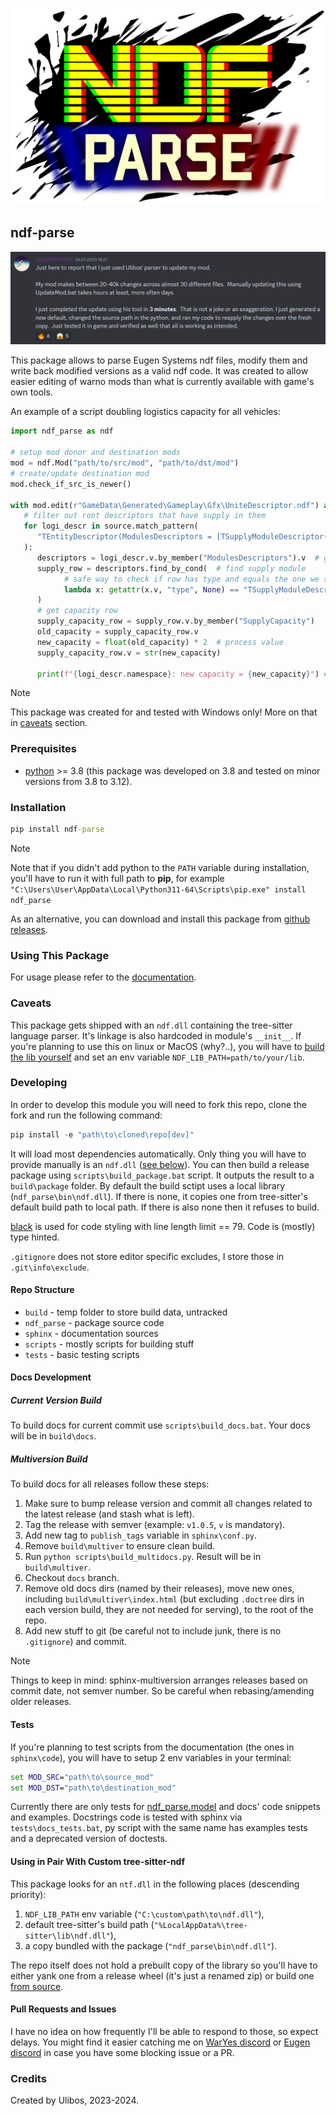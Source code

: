<!-- this README was generated with `scripts/build_readme.py` -->

![logo](https://raw.githubusercontent.com/Ulibos/ndf-parse/5356c841b9fcdf957c53fc45b5c9446b5afcbf8d/sphinx/_static/ndf_parse_logo_blob.svg)

## ndf-parse

![Why even bother.](https://raw.githubusercontent.com/Ulibos/ndf-parse/7b0ea35fa479ec21dd052606a8a99e53e8515413/sphinx/images/why_bother.png)

This package allows to parse Eugen Systems ndf files, modify them and write back
modified versions as a valid ndf code. It was created to allow easier editing of
warno mods than what is currently available with game's own tools.

An example of a script doubling logistics capacity for all vehicles:

```python
import ndf_parse as ndf

# setup mod donor and destination mods
mod = ndf.Mod("path/to/src/mod", "path/to/dst/mod")
# create/update destination mod
mod.check_if_src_is_newer()

with mod.edit(r"GameData\Generated\Gameplay\Gfx\UniteDescriptor.ndf") as source:
   # filter out root descriptors that have supply in them
   for logi_descr in source.match_pattern(
      "TEntityDescriptor(ModulesDescriptors = [TSupplyModuleDescriptor()])"
   ):
      descriptors = logi_descr.v.by_member("ModulesDescriptors").v  # get modules list
      supply_row = descriptors.find_by_cond(  # find supply module
            # safe way to check if row has type and equals the one we search for
            lambda x: getattr(x.v, "type", None) == "TSupplyModuleDescriptor"
      )
      # get capacity row
      supply_capacity_row = supply_row.v.by_member("SupplyCapacity")
      old_capacity = supply_capacity_row.v
      new_capacity = float(old_capacity) * 2  # process value
      supply_capacity_row.v = str(new_capacity)

      print(f"{logi_descr.namespace}: new capacity = {new_capacity}") # log result
```

> [!NOTE]
> This package was created for and tested with Windows only! More on that in
> [caveats](#caveats) section.

### Prerequisites

- [python](https://www.python.org/downloads/) >= 3.8 (this package
  was developed on 3.8 and tested on minor versions from 3.8 to 3.12).

### Installation

```bat
pip install ndf-parse
```

> [!NOTE]
> Note that if you didn't add python to the `PATH` variable during
> installation, you'll have to run it with full path to **pip**, for example
> `"C:\Users\User\AppData\Local\Python311-64\Scripts\pip.exe"
> install ndf_parse`

As an alternative, you can download and install this package from
[github releases][releases].

[releases]: https://github.com/Ulibos/ndf-parse/releases

### Using This Package

For usage please refer to the [documentation][docs].

[docs]: https://ulibos.github.io/ndf-parse

### Caveats

This package gets shipped with an `ndf.dll` containing the tree-sitter
language parser. It's linkage is also hardcoded in module's `__init__`. If
you're planning to use this on linux or MacOS (why?..), you will have to [build
the lib yourself][ndf] and set an env variable
`NDF_LIB_PATH=path/to/your/lib`.

[ndf]: https://github.com/Ulibos/tree-sitter-ndf

### Developing

In order to develop this module you will need to fork this repo, clone the fork
and run the following command:

```powershell
pip install -e "path\to\cloned\repo[dev]"
```

It will load most dependencies automatically. Only thing you will have to
provide manually is an `ndf.dll` ([see below][custom-ndf]). You
can then build a release package using `scripts\build_package.bat`
script. It outputs the result to a `build\package` folder. By default
the build sctipt uses a local library (`ndf_parse\bin\ndf.dll`). If
there is none, it copies one from tree-sitter's default build path to local
path. If there is also none then it refuses to build.

[custom-ndf]: #using-in-pair-with-custom-tree-sitter-ndf

[black](https://pypi.org/project/black/) is used for code styling
with line length limit == 79. Code is (mostly) type hinted.

`.gitignore` does not store editor specific excludes, I store those in
`.git\info\exclude`.

#### Repo Structure

- `build`     - temp folder to store build data, untracked
- `ndf_parse` - package source code
- `sphinx`    - documentation sources
- `scripts`   - mostly scripts for building stuff
- `tests`     - basic testing scripts

#### Docs Development

##### Current Version Build

To build docs for current commit use `scripts\build_docs.bat`. Your
docs will be in `build\docs`.

##### Multiversion Build

To build docs for all releases follow these steps:

1. Make sure to bump release version and commit all changes related to the
   latest release (and stash what is left).
2. Tag the release with semver (example: `v1.0.5`, `v` is mandatory).
3. Add new tag to `publish_tags` variable in
   `sphinx\conf.py`.
4. Remove `build\multiver` to ensure clean build.
5. Run `python scripts\build_multidocs.py`. Result will be in
   `build\multiver`.
6. Checkout `docs` branch.
7. Remove old docs dirs (named by their releases), move new ones, including
   `build\multiver\index.html` (but excluding `.doctree`
   dirs in each version build, they are not needed for serving), to the root
   of the repo.
8. Add new stuff to git (be careful not to include junk, there is no
   `.gitignore`) and commit.

> [!NOTE]
> Things to keep in mind: sphinx-multiversion arranges releases based on commit
> date, not semver number. So be careful when rebasing/amending older releases.

#### Tests

If you're planning to test scripts from the documentation (the ones in
`sphinx\code`), you will have to setup 2 env variables in your
terminal:

```bat
set MOD_SRC="path\to\source_mod"
set MOD_DST="path\to\destination_mod"
```

Currently there are only tests for [ndf_parse.model][ref-model] and docs' code
snippets and examples. Docstrings code is tested with sphinx via
`tests\docs_tests.bat`, py script with the same name has examples
tests and a deprecated version of doctests.

[ref-model]: https://ulibos.github.io/ndf-parse/v0.2.0/ndf-parse/model.html

#### Using in Pair With Custom tree-sitter-ndf

This package looks for an `ntf.dll` in the following places
(descending priority):

1. `NDF_LIB_PATH` env variable
   (`"C:\custom\path\to\ndf.dll"`),
2. default tree-sitter's build path
   (`"%LocalAppData%\tree-sitter\lib\ndf.dll"`),
3. a copy bundled with the package (`"ndf_parse\bin\ndf.dll"`).

The repo itself does not hold a prebuilt copy of the library so you'll have to
either yank one from a release wheel (it's just a renamed zip) or build one
[from source][ndf].

#### Pull Requests and Issues

I have no idea on how frequently I'll be able to respond to those, so expect
delays. You might find it easier catching me on [WarYes discord][waryes] or
[Eugen discord][eugen] in case you have some blocking issue or a PR.

[waryes]: https://discord.gg/gqBgvgGj8H
[eugen]: https://discord.gg/sheyBRnqKP

### Credits

Created by Ulibos, 2023-2024.
